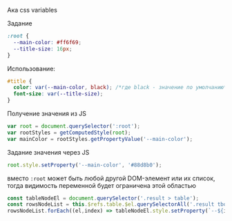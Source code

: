 Ака css variables

Задание
```css
:root {  
  --main-color: #ff6f69;
  --title-size: 16px;  
}
```

Использование:
```css
#title {  
  color: var(--main-color, black); /*где black - значение по умолчанию*/
  font-size: var(--title-size);  
}
```

Получение значения из JS
```javascript
var root = document.querySelector(':root');  
var rootStyles = getComputedStyle(root);  
var mainColor = rootStyles.getPropertyValue('--main-color');
```

Задание значения через JS
```javascript
root.style.setProperty('--main-color', '#88d8b0');
```

вместо `:root` может быть любой другой DOM-элемент или их список, тогда видимость переменной будет ограничена этой областью
```javascript
const tableNodeEl = document.querySelector('.result > table');
const rowsNodeList = this.$refs.table.$el.querySelectorAll('.result tbody > tr');
rowsNodeList.forEach((el,index) => tableNodeEl.style.setProperty(`--${index}-row-height`, `${el.clientHeight}px`));
```
